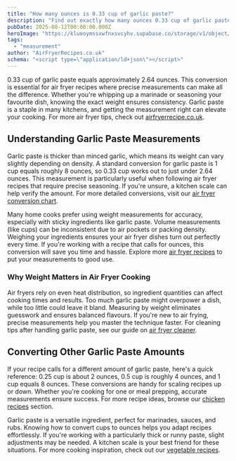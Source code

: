 ```yaml
---
title: "How many ounces is 0.33 cup of garlic paste?"
description: "Find out exactly how many ounces 0.33 cup of garlic paste weighs. Perfect for air fryer recipes and precise cooking measurements."
pubDate: 2025-08-12T00:00:00.000Z
heroImage: "https://klueoymssxwfnxsvcyhv.supabase.co/storage/v1/object/public/md/how-many-ounces-is-0-33-cup-of-garlic-paste-56d424c7.webp"
tags:
  - "measurement"
author: "AirFryerRecipes.co.uk"
schema: "<script type=\"application/ld+json\"></script>"
---
```


<p>0.33 cup of garlic paste equals approximately 2.64 ounces. This conversion is essential for air fryer recipes where precise measurements can make all the difference. Whether you're whipping up a marinade or seasoning your favourite dish, knowing the exact weight ensures consistency. Garlic paste is a staple in many kitchens, and getting the measurement right can elevate your cooking. For more air fryer tips, check out <a href=https://www.airfryerrecipe.co.uk>airfryerrecipe.co.uk</a>.</p>  

<h2>Understanding Garlic Paste Measurements</h2>  
<p>Garlic paste is thicker than minced garlic, which means its weight can vary slightly depending on density. A standard conversion for garlic paste is 1 cup equals roughly 8 ounces, so 0.33 cup works out to just under 2.64 ounces. This measurement is particularly useful when following air fryer recipes that require precise seasoning. If you're unsure, a kitchen scale can help verify the amount. For more detailed conversions, visit our <a href=https://www.airfryerrecipe.co.uk/air-fryer-conversion-chart>air fryer conversion chart</a>.</p>  

<p>Many home cooks prefer using weight measurements for accuracy, especially with sticky ingredients like garlic paste. Volume measurements (like cups) can be inconsistent due to air pockets or packing density. Weighing your ingredients ensures your air fryer dishes turn out perfectly every time. If you're working with a recipe that calls for ounces, this conversion will save you time and hassle. Explore more <a href=https://www.airfryerrecipe.co.uk/recipes>air fryer recipes</a> to put your measurements to good use.</p>  

<h3>Why Weight Matters in Air Fryer Cooking</h3>  
<p>Air fryers rely on even heat distribution, so ingredient quantities can affect cooking times and results. Too much garlic paste might overpower a dish, while too little could leave it bland. Measuring by weight eliminates guesswork and ensures balanced flavours. If you're new to air frying, precise measurements help you master the technique faster. For cleaning tips after handling garlic paste, see our guide on <a href=https://www.airfryerrecipe.co.uk/air-fryer-cleaner>air fryer cleaner</a>.</p>  

<h2>Converting Other Garlic Paste Amounts</h2>  
<p>If your recipe calls for a different amount of garlic paste, here's a quick reference: 0.25 cup is about 2 ounces, 0.5 cup is roughly 4 ounces, and 1 cup equals 8 ounces. These conversions are handy for scaling recipes up or down. Whether you're cooking for one or meal prepping, accurate measurements ensure success. For more recipe ideas, browse our <a href=https://www.airfryerrecipe.co.uk/recipe-category/chicken>chicken recipes</a> section.</p>  

<p>Garlic paste is a versatile ingredient, perfect for marinades, sauces, and rubs. Knowing how to convert cups to ounces helps you adapt recipes effortlessly. If you're working with a particularly thick or runny paste, slight adjustments may be needed. A kitchen scale is your best friend for these situations. For more cooking inspiration, check out our <a href=https://www.airfryerrecipe.co.uk/recipe-category/vegetables>vegetable recipes</a>.</p>